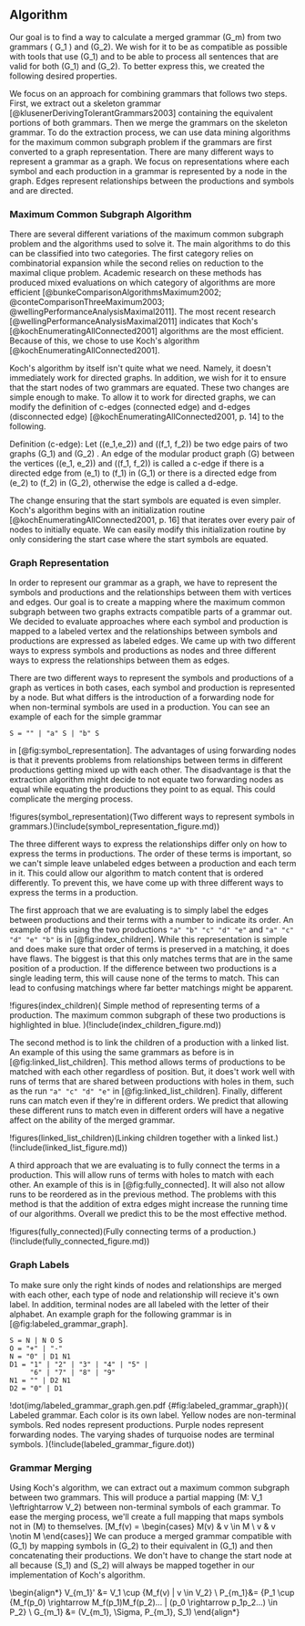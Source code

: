 ## Algorithm

Our goal is to find a way to calculate a merged grammar \(G_m\) from two grammars \( G_1 \) and \(G_2\). We wish for it to be as compatible as possible with tools that use \(G_1\) and to be able to process all sentences that are valid for both \(G_1\) and \(G_2\). To better express this, we created the following desired properties.

We focus on an approach for combining grammars that follows two steps. First, we extract out
a skeleton grammar [@klusenerDerivingTolerantGrammars2003] containing the equivalent portions of both grammars. Then
we merge the grammars on the skeleton grammar. To do the extraction process,
we can use data mining algorithms for the maximum common subgraph problem
if the grammars are first converted to a graph representation. There are many different ways
to represent a grammar as a graph. We focus on representations where each symbol and each
production in a grammar is represented by a node in the graph. Edges represent relationships
between the productions and symbols and are directed.

### Maximum Common Subgraph Algorithm

There are several different variations of the maximum common
subgraph problem and the algorithms used to solve it. The main algorithms to do
this can be classified into two categories. The first category relies on
combinatorial expansion while the second relies on reduction to the maximal clique problem.
Academic research on these methods has produced mixed evaluations on which category
of algorithms are more efficient [@bunkeComparisonAlgorithmsMaximum2002; @conteComparisonThreeMaximum2003; @wellingPerformanceAnalysisMaximal2011]. The most recent research [@wellingPerformanceAnalysisMaximal2011]
indicates that Koch's [@kochEnumeratingAllConnected2001] algorithms are the most efficient.
Because of this, we chose to use Koch's algorithm [@kochEnumeratingAllConnected2001].

Koch's algorithm by itself isn't quite what we need. Namely, it doesn't immediately work
for directed graphs. In addition, we wish for it to ensure that the start nodes
of two grammars are equated. These two changes are simple enough to make. To allow it
to work for directed graphs, we can modify the definition of c-edges (connected edge) and d-edges
(disconnected edge) [@kochEnumeratingAllConnected2001, p. 14] to the following.

Definition (c-edge): Let \((e_1,e_2)\) and \((f_1, f_2)\) be two edge pairs of
two graphs \(G_1\) and \(G_2\) . An edge of the modular product graph \(G\) between the vertices \((e_1, e_2)\)
and \((f_1, f_2)\) is called a c-edge if there is a directed edge from \(e_1\) to \(f_1\) in \(G_1\) or there is
a directed edge from \(e_2\) to \(f_2\) in \(G_2\), otherwise the edge is called a d-edge.

The change ensuring that the start symbols are equated is even simpler. Koch's algorithm
begins with an initialization routine [@kochEnumeratingAllConnected2001, p. 16] that
iterates over every pair of nodes to initially equate. We can easily modify this initialization
routine by only considering the start case where the start symbols are equated.

### Graph Representation

In order to represent our grammar as a graph, we have to represent the symbols and
productions and the relationships between them with vertices and edges. Our goal
is to create a mapping where the maximum common subgraph between two graphs extracts
compatible parts of a grammar out. We decided to evaluate approaches where each symbol and production is mapped to a labeled vertex and the relationships between symbols and productions are
expressed as labeled edges. We came up with two different ways to express
symbols and productions as nodes and three different ways to express the relationships
between them as edges.

There are two different ways to represent the symbols and productions of a graph
as vertices in both cases, each symbol and production is represented by a node.
But what differs is the introduction of a forwarding node for when non-terminal
symbols are used in a production. You can see an example of each for the simple grammar

~~~
S = "" | "a" S | "b" S
~~~

in [@fig:symbol_representation]. The advantages of using forwarding nodes is that
it prevents problems from relationships between terms in different productions getting mixed up
with each other. The disadvantage is that the extraction algorithm might decide
to not equate two forwarding nodes as equal while equating the productions they
point to as equal. This could complicate the merging process.

!figures(symbol_representation)(Two different ways to represent symbols in grammars.)(!include(symbol_representation_figure.md))


The three different ways to express the relationships differ only on how to express
the terms in productions. The order of these terms is important, so we can't
simple leave unlabeled edges between a production and each term in it. This could
allow our algorithm to match content that is ordered differently. To prevent this,
we have come up with three different ways to express the terms in a production.

The first approach that we are evaluating is to simply label the edges between
productions and their terms with a number to indicate its order. An example of this
using the two productions `"a" "b" "c" "d" "e"` and `"a" "c" "d" "e" "b"` is in
[@fig:index_children]. While this representation is simple and does make
sure that order of terms is preserved in a matching, it does have flaws. The biggest
is that this only matches terms that are in the same position of a production.
If the difference between two productions is a single leading term, this will cause
none of the terms to match. This can lead to confusing matchings where far better
matchings might be apparent.

!figures(index_children)(
  Simple method of representing terms of a production.
  The maximum common subgraph of these two productions is highlighted in blue.
)(!include(index_children_figure.md))

The second method is to link the children of a production with a linked list.
An example of this using the same grammars as before is in [@fig:linked_list_children].
This method allows terms of productions to be matched with each other regardless of position.
But, it does't work well with runs of terms that are shared between productions with holes
in them, such as the run `"a" "c" "d" "e"` in [@fig:linked_list_children]. Finally,
different runs can match even if they're in different orders. We predict
that allowing these different runs to match even in different orders will have a negative
affect on the ability of the merged grammar.

!figures(linked_list_children)(Linking children together with a linked list.)(!include(linked_list_figure.md))

A third approach that we are evaluating is to fully connect the terms in a production.
This will allow runs of terms with holes to match with each other. An example of this is in [@fig:fully_connected]. It will also not allow
runs to be reordered as in the previous method. The problems with this method is that the addition
of extra edges might increase the running time of our algorithms. 
Overall we predict this to be the most effective method.

!figures(fully_connected)(Fully connecting terms of a production.)(!include(fully_connected_figure.md))

### Graph Labels

To make sure only the right kinds of nodes and relationships are merged with each other,
each type of node and relationship will recieve it's own label. In addition, terminal
nodes are all labeled with the letter of their alphabet. An example graph for the
following grammar is in [@fig:labeled_grammar_graph].

```
S = N | N O S
O = "+" | "-"
N = "0" | D1 N1
D1 = "1" | "2" | "3" | "4" | "5" |
     "6" | "7" | "8" | "9"
N1 = "" | D2 N1
D2 = "0" | D1
```

!dot(img/labeled_grammar_graph.gen.pdf {#fig:labeled_grammar_graph})(
    Labeled grammar. Each color is its own label. Yellow
    nodes are non-terminal symbols. Red nodes represent productions. Purple nodes represent forwarding nodes. The varying shades
    of turquoise nodes are terminal symbols.
)(!include(labeled_grammar_figure.dot))

### Grammar Merging

Using Koch's algorithm, we can extract out a maximum common subgraph between two grammars.
This will produce a partial mapping \(M: V_1 \leftrightarrow V_2\) between non-terminal symbols of each grammar.
To ease the merging process, we'll create a full mapping that maps symbols not in \(M\) to themselves.
\[M_f(v) = \begin{cases}
  M(v) & v \in M \\
  v & v \notin M
\end{cases}\]
We can produce a merged grammar compatible with \(G_1\) by mapping symbols in \(G_2\) to their
equivalent in \(G_1\) and then concatenating their productions. We don't have to change the start node
at all because \(S_1\) and \(S_2\) will always be mapped together in our implementation of Koch's algorithm.

\begin{align*}
  V_{m_1}' &= V_1 \cup \{M_f(v) | v \in V_2\} \\
  P_{m_1}&= \{P_1 \cup \{M_f(p_0) \rightarrow M_f(p_1)M_f(p_2)... | (p_0 \rightarrow p_1p_2...) \in P_2\} \\
  G_{m_1} &= (V_{m_1}, \Sigma, P_{m_1}, S_1)
\end{align*}
